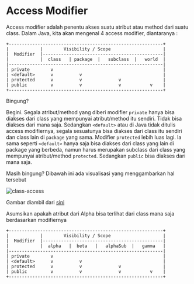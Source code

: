 # Access Modifier

Access modifier adalah penentu akses suatu atribut atau method dari suatu class. Dalam Java, kita akan mengenal 4 access modifier, diantaranya :

```
+-----------------------------------------------------------+
|            |        Visibility / Scope                    |
|  Modifier  |----------------------------------------------|
|            |  class   | package  |   subclass  |   world  |
|-----------------------------------------------------------|
| private        v                                          |
| <default>      v          v                               |
| protected      v          v              v                |
| public         v          v              v           v    |
+-----------------------------------------------------------+
```

Bingung?

Begini. Segala atribut/method yang diberi modifier `private` hanya bisa diakses dari class yang mempunyai atribut/method itu sendiri. Tidak bisa diakses dari mana saja. Sedangkan `<default>` atau di Java tidak ditulis access modifiernya, segala sesuatunya bisa diakses dari class itu sendiri dan class lain di `package` yang sama. Modifier `protected` lebih luas lagi. Ia sama seperti `<default>` hanya saja bisa diakses dari class yang lain di package yang berbeda, namun harus merupakan subclass dari class yang mempunyai atribut/method `protected`. Sedangkan `public` bisa diakses dari mana saja.

Masih bingung? Dibawah ini ada visualisasi yang menggambarkan hal tersebut

![class-access](https://docs.oracle.com/javase/tutorial/figures/java/classes-access.gif)

Gambar diambil dari [sini](https://docs.oracle.com/javase/tutorial/java/javaOO/accesscontrol.html)

Asumsikan apakah atribut dari Alpha bisa terlihat dari class mana saja berdasarkan modifiernya

```
+-----------------------------------------------------------+
|            |        Visibility / Scope                    |
|  Modifier  |----------------------------------------------|
|            |  alpha   |  beta   |   alphaSub  |   gamma   |
|-----------------------------------------------------------|
| private        v                                          |
| <default>      v          v                               |
| protected      v          v              v                |
| public         v          v              v           v    |
+-----------------------------------------------------------+
```

